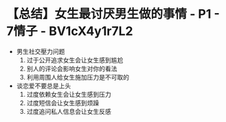 # 【总结】女生最讨厌男生做的事情 - P1 - 7情子 - BV1cX4y1r7L2

-   男生社交壓力问题
    1.  过于公开追求女生会让女生感到尴尬
    2.  别人的评论会影响女生对你的看法
    3.  利用周围人给女生施加压力是不可取的
-   谈恋爱不要总是上头
    1.  过度依赖女生会让女生感到压力
    2.  过度短信会让女生感到烦躁
    3.  过度追问私人信息会让女生反感